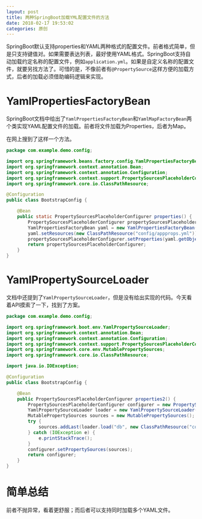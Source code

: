 ```yaml
---
layout: post
title: 两种SpringBoot加载YML配置文件的方法
date: 2018-02-17 19:53:02
categories: 原创
---
```


SpringBoot默认支持properties和YAML两种格式的配置文件。前者格式简单，但是只支持键值对。如果需要表达列表，最好使用YAML格式。SpringBoot支持自动加载约定名称的配置文件，例如`application.yml`。如果是自定义名称的配置文件，就要另找方法了。可惜的是，不像前者有`@PropertySource`这样方便的加载方式，后者的加载必须借助编码逻辑来实现。

# YamlPropertiesFactoryBean

SpringBoot文档中给出了`YamlPropertiesFactoryBean`和`YamlMapFactoryBean`两个类实现YAML配置文件的加载。前者将文件加载为Properties，后者为Map。

在网上搜到了这样一个方法。

```Java
package com.example.demo.config;

import org.springframework.beans.factory.config.YamlPropertiesFactoryBean;
import org.springframework.context.annotation.Bean;
import org.springframework.context.annotation.Configuration;
import org.springframework.context.support.PropertySourcesPlaceholderConfigurer;
import org.springframework.core.io.ClassPathResource;

@Configuration
public class BootstrapConfig {

    @Bean
    public static PropertySourcesPlaceholderConfigurer properties() {
        PropertySourcesPlaceholderConfigurer propertySourcesPlaceholderConfigurer = new PropertySourcesPlaceholderConfigurer();
        YamlPropertiesFactoryBean yaml = new YamlPropertiesFactoryBean();
        yaml.setResources(new ClassPathResource("config/appprops.yml"));
        propertySourcesPlaceholderConfigurer.setProperties(yaml.getObject());
        return propertySourcesPlaceholderConfigurer;
    }
}

```

# YamlPropertySourceLoader

文档中还提到了`YamlPropertySourceLoader`，但是没有给出实现的代码。今天看着API摸索了一下，找到了方案。

```Java
package com.example.demo.config;

import org.springframework.boot.env.YamlPropertySourceLoader;
import org.springframework.context.annotation.Bean;
import org.springframework.context.annotation.Configuration;
import org.springframework.context.support.PropertySourcesPlaceholderConfigurer;
import org.springframework.core.env.MutablePropertySources;
import org.springframework.core.io.ClassPathResource;

import java.io.IOException;

@Configuration
public class BootstrapConfig {

    @Bean
    public PropertySourcesPlaceholderConfigurer properties2() {
        PropertySourcesPlaceholderConfigurer configurer = new PropertySourcesPlaceholderConfigurer();
        YamlPropertySourceLoader loader = new YamlPropertySourceLoader();
        MutablePropertySources sources = new MutablePropertySources();
        try {
            sources.addLast(loader.load("db", new ClassPathResource("config/appprops.yml"), null));   
        } catch (IOException e) {
            e.printStackTrace();
        }
        configurer.setPropertySources(sources);
        return configurer;
    }
}
```

# 简单总结

前者不抛异常，看着更舒服；而后者可以支持同时加载多个YAML文件。

